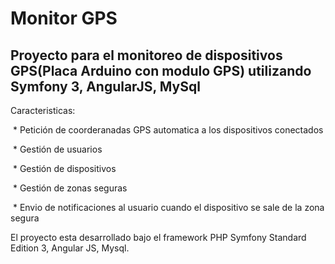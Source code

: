 Monitor GPS
========================

Proyecto para el monitoreo de dispositivos GPS(Placa Arduino con modulo GPS) utilizando Symfony 3, AngularJS, MySql
--------------

Caracteristicas:

  * Petición de coorderanadas GPS automatica a los dispositivos conectados

  * Gestión de usuarios

  * Gestión de dispositivos

  * Gestión de zonas seguras

  * Envio de notificaciones al usuario cuando el dispositivo se sale de la zona segura

El proyecto esta desarrollado bajo el framework PHP Symfony Standard Edition 3, Angular JS, Mysql.
